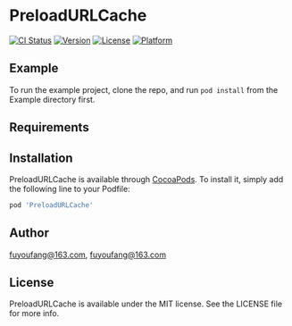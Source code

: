 # PreloadURLCache

[![CI Status](https://img.shields.io/travis/fuyoufang@163.com/PreloadURLCache.svg?style=flat)](https://travis-ci.org/fuyoufang@163.com/PreloadURLCache)
[![Version](https://img.shields.io/cocoapods/v/PreloadURLCache.svg?style=flat)](https://cocoapods.org/pods/PreloadURLCache)
[![License](https://img.shields.io/cocoapods/l/PreloadURLCache.svg?style=flat)](https://cocoapods.org/pods/PreloadURLCache)
[![Platform](https://img.shields.io/cocoapods/p/PreloadURLCache.svg?style=flat)](https://cocoapods.org/pods/PreloadURLCache)

## Example

To run the example project, clone the repo, and run `pod install` from the Example directory first.

## Requirements

## Installation

PreloadURLCache is available through [CocoaPods](https://cocoapods.org). To install
it, simply add the following line to your Podfile:

```ruby
pod 'PreloadURLCache'
```

## Author

fuyoufang@163.com, fuyoufang@163.com

## License

PreloadURLCache is available under the MIT license. See the LICENSE file for more info.

